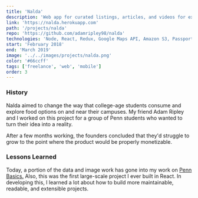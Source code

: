 ```yaml
---
title: 'Nalda'
description: 'Web app for curated listings, articles, and videos for exploring cities through food.'
link: 'https://nalda.herokuapp.com'
path: '/projects/nalda'
repo: 'https://github.com/adamripley98/nalda'
technologies: 'Node, React, Redux, Google Maps API, Amazon S3, Passport, MongoDB'
start: 'February 2018'
end: 'March 2019'
image: '../../images/projects/nalda.png'
color: '#66ccff'
tags: ['freelance', 'web', 'mobile']
order: 3
---
```


### History

Nalda aimed to change the way that college-age students consume and explore food options on and near their campuses. My friend Adam Ripley and I worked on this project for a group of Penn students who wanted to turn their idea into a reality.

After a few months working, the founders concluded that they'd struggle to grow to the point where the product would be properly monetizable.

### Lessons Learned

Today, a portion of the data and image work has gone into my work on [Penn Basics.](https://pennbasics.com/) Also, this was the first large-scale project I ever built in React. In developing this, I learned a lot about how to build more maintainable, readable, and extensible projects.
